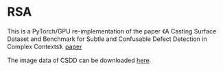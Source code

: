 # RSA
This is a PyTorch/GPU re-implementation of the paper 《A Casting Surface Dataset and Benchmark for Subtle and Confusable Defect Detection in Complex Contexts》. [paper](https://ieeexplore.ieee.org/document/10502267)

The image data of CSDD can be downloaded [here](https://drive.google.com/file/d/1RvOurwdRpOjQogPLICp35haSzYZtZIZn/view?usp=sharing).
